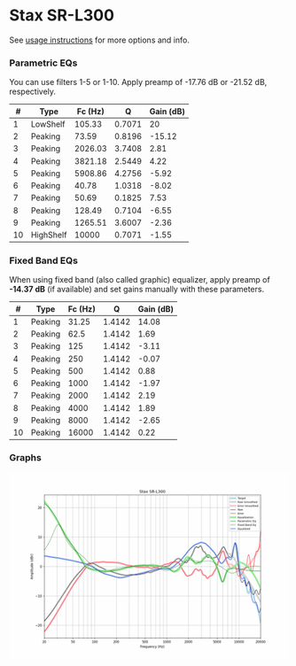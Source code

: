 # Stax SR-L300
See [usage instructions](https://github.com/jaakkopasanen/AutoEq#usage) for more options and info.

### Parametric EQs
You can use filters 1-5 or 1-10. Apply preamp of -17.76 dB or -21.52 dB, respectively.

|   # | Type      |   Fc (Hz) |      Q |   Gain (dB) |
|-----|-----------|-----------|--------|-------------|
|   1 | LowShelf  |    105.33 | 0.7071 |       20    |
|   2 | Peaking   |     73.59 | 0.8196 |      -15.12 |
|   3 | Peaking   |   2026.03 | 3.7408 |        2.81 |
|   4 | Peaking   |   3821.18 | 2.5449 |        4.22 |
|   5 | Peaking   |   5908.86 | 4.2756 |       -5.92 |
|   6 | Peaking   |     40.78 | 1.0318 |       -8.02 |
|   7 | Peaking   |     50.69 | 0.1825 |        7.53 |
|   8 | Peaking   |    128.49 | 0.7104 |       -6.55 |
|   9 | Peaking   |   1265.51 | 3.6007 |       -2.36 |
|  10 | HighShelf |  10000    | 0.7071 |       -1.55 |

### Fixed Band EQs
When using fixed band (also called graphic) equalizer, apply preamp of **-14.37 dB** (if available) and set gains manually with these parameters.

|   # | Type    |   Fc (Hz) |      Q |   Gain (dB) |
|-----|---------|-----------|--------|-------------|
|   1 | Peaking |     31.25 | 1.4142 |       14.08 |
|   2 | Peaking |     62.5  | 1.4142 |        1.69 |
|   3 | Peaking |    125    | 1.4142 |       -3.11 |
|   4 | Peaking |    250    | 1.4142 |       -0.07 |
|   5 | Peaking |    500    | 1.4142 |        0.88 |
|   6 | Peaking |   1000    | 1.4142 |       -1.97 |
|   7 | Peaking |   2000    | 1.4142 |        2.19 |
|   8 | Peaking |   4000    | 1.4142 |        1.89 |
|   9 | Peaking |   8000    | 1.4142 |       -2.65 |
|  10 | Peaking |  16000    | 1.4142 |        0.22 |

### Graphs
![](./Stax%20SR-L300.png)
